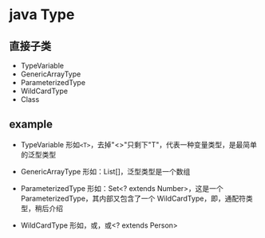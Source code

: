 # java Type

直接子类
-------
* TypeVariable
* GenericArrayType
* ParameterizedType
* WildCardType
* Class

## example

* TypeVariable
形如```<T>```，去掉"<>"只剩下"T"，代表一种变量类型，是最简单的泛型类型

* GenericArrayType
形如：List<T>[]，泛型类型是一个数组

* ParameterizedType
形如：Set<? extends Number>，这是一个ParameterizedType，其内部又包含了一个
WildCardType，即，通配符类型，稍后介绍

* WildCardType
形如<? super User>，或<?>，或<? extends Person>